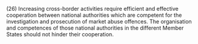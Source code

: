 (26) Increasing cross-border activities require efficient and effective cooperation between national authorities which are competent for the investigation and prosecution of market abuse offences. The organisation and competences of those national authorities in the different Member States should not hinder their cooperation.